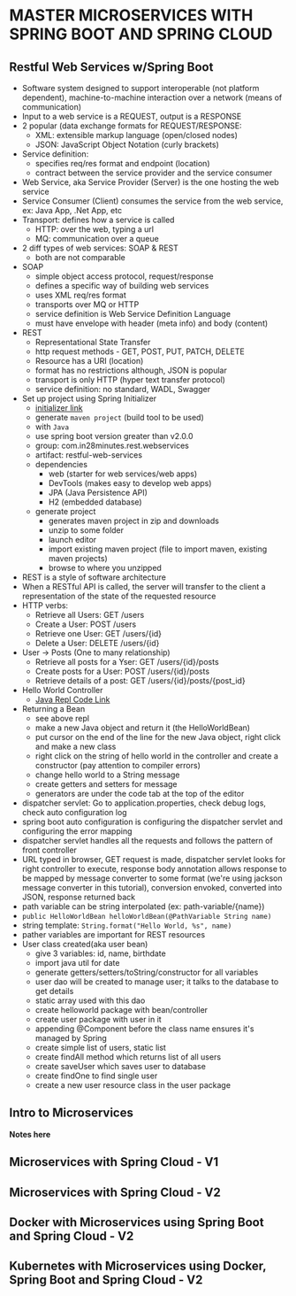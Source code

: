 # MASTER MICROSERVICES WITH SPRING BOOT AND SPRING CLOUD

## Restful Web Services w/Spring Boot
* Software system designed to support interoperable (not platform dependent), machine-to-machine interaction over a network (means of communication)
* Input to a web service is a REQUEST, output is a RESPONSE
* 2 popular (data exchange formats for REQUEST/RESPONSE:
  * XML: extensible markup language (open/closed nodes)
  * JSON: JavaScript Object Notation (curly brackets)
* Service definition:
  * specifies req/res format and endpoint (location)
  * contract between the service provider and the service consumer
* Web Service, aka Service Provider (Server) is the one hosting the web service
* Service Consumer (Client) consumes the service from the web service, ex: Java App, .Net App, etc
* Transport: defines how a service is called
  * HTTP: over the web, typing a url
  * MQ: communication over a queue
* 2 diff types of web services: SOAP & REST
  * both are not comparable
* SOAP
  * simple object access protocol, request/response
  * defines a specific way of building web services
  * uses XML req/res format
  * transports over MQ or HTTP
  * service definition is Web Service Definition Language
  * must have envelope with header (meta info) and body (content)
* REST
  * Representational State Transfer
  * http request methods - GET, POST, PUT, PATCH, DELETE
  * Resource has a URI (location)
  * format has no restrictions although, JSON is popular
  * transport is only HTTP (hyper text transfer protocol)
  * service definition: no standard, WADL, Swagger
* Set up project using Spring Initializer
  * [initializer link](start.spring.io)
  * generate ```maven project``` (build tool to be used)
  * with ```Java```
  * use spring boot version greater than v2.0.0
  * group: com.in28minutes.rest.webservices
  * artifact: restful-web-services
  * dependencies
    * web (starter for web services/web apps)
    * DevTools (makes easy to develop web apps)
    * JPA (Java Persistence API)
    * H2 (embedded database)
  * generate project
    * generates maven project in zip and downloads
    * unzip to some folder
    * launch editor
    * import existing maven project (file to import maven, existing maven projects)
    * browse to where you unzipped
 * REST is a style of software architecture
 * When a RESTful API is called, the server will transfer to the client a representation of the state of the requested resource
 * HTTP verbs:
    * Retrieve all Users: GET /users
    * Create a User: POST /users
    * Retrieve one User: GET /users/{id}
    * Delete a User: DELETE /users/{id}
 * User -> Posts (One to many relationship)
    * Retrieve all posts for a Yser: GET /users/{id}/posts
    * Create posts for a User: POST /users/{id}/posts
    * Retrieve details of a post: GET /users/{id}/posts/{post_id}
 * Hello World Controller
    * [Java Repl Code Link](https://repl.it/@9derick/FavorableMinorQuadrant#HelloWorldBean.java)
 * Returning a Bean
    * see above repl
    * make a new Java object and return it (the HelloWorldBean)
    * put cursor on the end of the line for the new Java object, right click and make a new class
    * right click on the string of hello world in the controller and create a constructor (pay attention to compiler errors)
    * change hello world to a String message
    * create getters and setters for message
    * generators are under the code tab at the top of the editor
 * dispatcher servlet: Go to application.properties, check debug logs, check auto configuration log
 * spring boot auto configuration is configuring the dispatcher servlet and configuring the error mapping
 * dispatcher servlet handles all the requests and follows the pattern of front controller
 * URL typed in browser, GET request is made, dispatcher servlet looks for right controller to execute, response body annotation allows response to be mapped by message converter to some format (we're using jackson message converter in this tutorial), conversion envoked, converted into JSON, response returned back
 * path variable can be string interpolated (ex: path-variable/{name})
 * ```public HelloWorldBean helloWorldBean(@PathVariable String name)```
 * string template: ```String.format("Hello World, %s", name)```
 * pather variables are important for REST resources
 * User class created(aka user bean)
    * give 3 variables: id, name, birthdate
    * import java util for date
    * generate getters/setters/toString/constructor for all variables
    * user dao will be created to manage user; it talks to the database to get details
    * static array used with this dao
    * create helloworld package with bean/controller
    * create user package with user in it
    * appending @Component before the class name ensures it's managed by Spring
    * create simple list of users, static list
    * create findAll method which returns list of all users
    * create saveUser which saves user to database
    * create findOne to find single user
    * create a new user resource class in the user package

## Intro to Microservices
**Notes here**

## Microservices with Spring Cloud - V1

## Microservices with Spring Cloud - V2

## Docker with Microservices using Spring Boot and Spring Cloud - V2

## Kubernetes with Microservices using Docker, Spring Boot and Spring Cloud - V2
